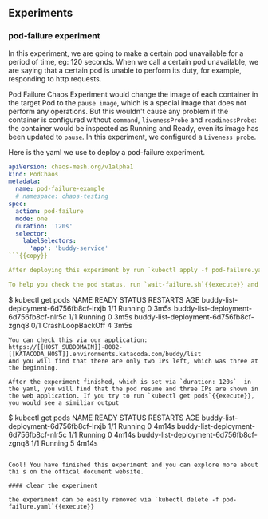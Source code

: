 ## Experiments

### pod-failure experiment
In this experiment, we are going to make a certain pod unavailable for a period of time, eg: 120 seconds.
When we call a certain pod unavailable, we are saying that a certain pod is unable to perform its duty, for example, responding to http requests.

Pod Failure Chaos Experiment would change the image of each container in the target Pod to the `pause image`, which is a special image that does not perform any operations. But this wouldn't cause any problem if the container is configured without `command`, `livenessProbe` and `readinessProbe`: the container would be inspected as Running and Ready, even its image has been updated to `pause`. In this experiment, we configured a `Liveness probe`.

Here is the yaml we use to deploy a pod-failure experiment.

```yaml
apiVersion: chaos-mesh.org/v1alpha1
kind: PodChaos
metadata:
  name: pod-failure-example
  # namespace: chaos-testing
spec:
  action: pod-failure
  mode: one
  duration: '120s'
  selector:
    labelSelectors:
      'app': 'buddy-service'
```{{copy}}

After deploying this experiment by run `kubectl apply -f pod-failure.yaml`{{execute}}, you can expect that one of the pods has been injected and its image has been updated to `pause`. It would need several minutes before the experiment applies and hopefully the pod status would be `CrashLoopBackOff`.

To help you check the pod status, run `wait-failure.sh`{{execute}} and then run `kubectl get pods`{{execute}} to check the status.

```
$ kubectl get pods
NAME                                     READY   STATUS             RESTARTS   AGE
buddy-list-deployment-6d756fb8cf-lrxjb   1/1     Running            0          3m5s
buddy-list-deployment-6d756fb8cf-nlr5c   1/1     Running            0          3m5s
buddy-list-deployment-6d756fb8cf-zgnq8   0/1     CrashLoopBackOff   4          3m5s
```
You can check this via our application: https://[[HOST_SUBDOMAIN]]-8082-[[KATACODA_HOST]].environments.katacoda.com/buddy/list 
And you will find that there are only two IPs left, which was three at the beginning.

After the experiment finished, which is set via `duration: 120s`  in the yaml, you will find that the pod resume and three IPs are shown in the web application. If you try to run `kubectl get pods`{{execute}}, you would see a similiar output

```
$ kubectl get pods
NAME                                     READY   STATUS    RESTARTS   AGE
buddy-list-deployment-6d756fb8cf-lrxjb   1/1     Running   0          4m14s
buddy-list-deployment-6d756fb8cf-nlr5c   1/1     Running   0          4m14s
buddy-list-deployment-6d756fb8cf-zgnq8   1/1     Running   5          4m14s
```

Cool! You have finished this experiment and you can explore more about thi s on the offical document website.

#### clear the experiment

the experiment can be easily removed via `kubectl delete -f pod-failure.yaml`{{execute}}
